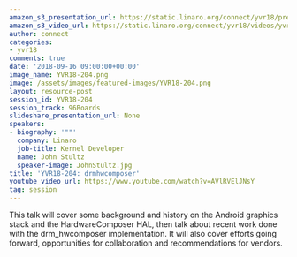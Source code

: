 ```yaml
---
amazon_s3_presentation_url: https://static.linaro.org/connect/yvr18/presentations/yvr18-204.pdf
amazon_s3_video_url: https://static.linaro.org/connect/yvr18/videos/yvr18-204.mp4
author: connect
categories:
- yvr18
comments: true
date: '2018-09-16 09:00:00+00:00'
image_name: YVR18-204.png
image: /assets/images/featured-images/YVR18-204.png
layout: resource-post
session_id: YVR18-204
session_track: 96Boards
slideshare_presentation_url: None
speakers:
- biography: '""'
  company: Linaro
  job-title: Kernel Developer
  name: John Stultz
  speaker-image: JohnStultz.jpg
title: 'YVR18-204: drmhwcomposer'
youtube_video_url: https://www.youtube.com/watch?v=AVlRVElJNsY
tag: session
---
```


This talk will cover some background and history on the Android graphics stack and the HardwareComposer HAL, then talk about recent work done with the drm_hwcomposer implementation. It will also cover efforts going forward, opportunities for collaboration and recommendations for vendors.